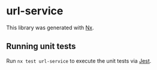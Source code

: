 # url-service

This library was generated with [Nx](https://nx.dev).

## Running unit tests

Run `nx test url-service` to execute the unit tests via [Jest](https://jestjs.io).
